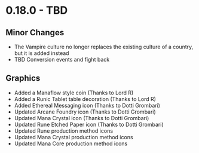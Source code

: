 # 0.18.0 - TBD

## Minor Changes
- The Vampire culture no longer replaces the existing culture of a country, but it is added instead
- TBD Conversion events and fight back

## Graphics
- Added a Manaflow style coin (Thanks to Lord R)
- Added a Runic Tablet table decoration (Thanks to Lord R)
- Added Ethereal Messaging icon (Thanks to Dotti Grombari)
- Updated Arcane Foundry icon (Thanks to Dotti Grombari)
- Updated Mana Crystal icon (Thanks to Dotti Grombari)
- Updated Rune Etched Paper icon (Thanks to Dotti Grombari)
- Updated Rune production method icons
- Updated Mana Crystal production method icons
- Updated Mana Core production method icons